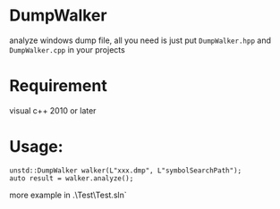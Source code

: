 # DumpWalker
analyze windows dump file, all you need is just put `DumpWalker.hpp` and `DumpWalker.cpp` in your projects

# Requirement
visual c++ 2010 or later

# Usage:
    unstd::DumpWalker walker(L"xxx.dmp", L"symbolSearchPath");
    auto result = walker.analyze();
more example in .\Test\Test.sln`